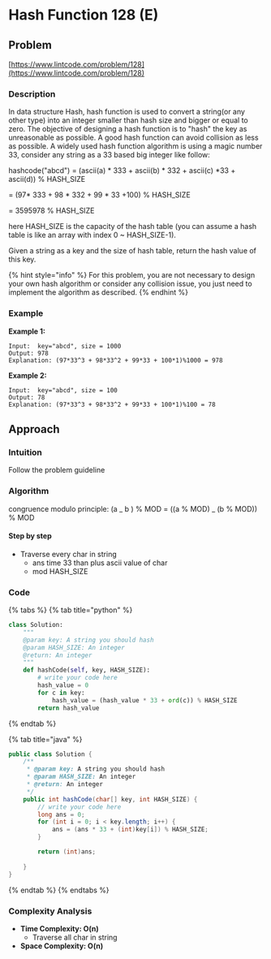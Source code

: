 # Hash Function 128 (E)

## Problem

[https://www.lintcode.com/problem/128](https://www.lintcode.com/problem/128)

### Description&#x20;

In data structure Hash, hash function is used to convert a string(or any other type) into an integer smaller than hash size and bigger or equal to zero. The objective of designing a hash function is to "hash" the key as unreasonable as possible. A good hash function can avoid collision as less as possible. A widely used hash function algorithm is using a magic number 33, consider any string as a 33 based big integer like follow:

hashcode("abcd") = (ascii(a) \* 333 + ascii(b) \* 332 + ascii(c) \*33 + ascii(d)) % HASH\_SIZE&#x20;

&#x20;                             \= (97\* 333 + 98 \* 332 + 99 \* 33 +100) % HASH\_SIZE

&#x20;                             \= 3595978 % HASH\_SIZE

here HASH\_SIZE is the capacity of the hash table (you can assume a hash table is like an array with index 0 \~ HASH\_SIZE-1).

Given a string as a key and the size of hash table, return the hash value of this key.

{% hint style="info" %}
For this problem, you are not necessary to design your own hash algorithm or consider any collision issue, you just need to implement the algorithm as described.
{% endhint %}

### Example

**Example 1:**

```
Input:  key="abcd", size = 1000
Output: 978
Explanation: (97*33^3 + 98*33^2 + 99*33 + 100*1)%1000 = 978
```

**Example 2:**

```
Input:  key="abcd", size = 100
Output: 78
Explanation: (97*33^3 + 98*33^2 + 99*33 + 100*1)%100 = 78
```

## Approach

### Intuition&#x20;

Follow the problem guideline

### Algorithm

congruence modulo principle: (a _ b ) % MOD = ((a % MOD) _ (b % MOD)) % MOD

#### Step by step

* Traverse every char in string&#x20;
  * ans time 33 than plus ascii value of char
  * mod HASH\_SIZE

### Code

{% tabs %}
{% tab title="python" %}
```python
class Solution:
    """
    @param key: A string you should hash
    @param HASH_SIZE: An integer
    @return: An integer
    """
    def hashCode(self, key, HASH_SIZE):
        # write your code here
        hash_value = 0
        for c in key: 
            hash_value = (hash_value * 33 + ord(c)) % HASH_SIZE
        return hash_value
```
{% endtab %}

{% tab title="java" %}
```java
public class Solution {
    /**
     * @param key: A string you should hash
     * @param HASH_SIZE: An integer
     * @return: An integer
     */
    public int hashCode(char[] key, int HASH_SIZE) {
        // write your code here
        long ans = 0;
        for (int i = 0; i < key.length; i++) {
            ans = (ans * 33 + (int)key[i]) % HASH_SIZE; 
        }

        return (int)ans;
        
    }
}
```
{% endtab %}
{% endtabs %}

### Complexity Analysis

* **Time Complexity: O(n)**
  * Traverse all char in string
* **Space Complexity: O(n)**



